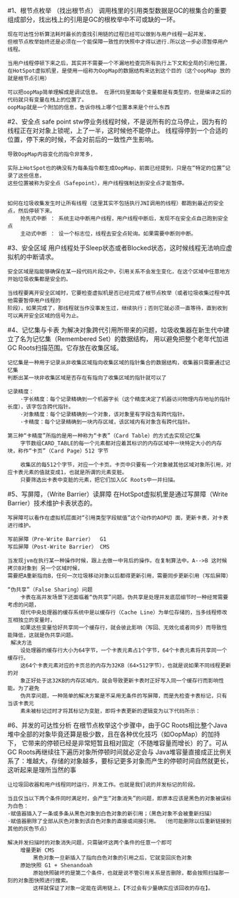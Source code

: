 #1、根节点枚举 （找出根节点）
    调用栈里的引用类型数据是GC的根集合的重要组成部分，找出栈上的引用是GC的根枚举中不可或缺的一环。
    
    现在可达性分析算法耗时最长的查找引用链的过程已经可以做到与用户线程一起并发，
    但根节点枚举始终还是必须在一个能保障一致性的快照中才得以进行.所以这一步必须暂停用户线程。
    
    当用户线程停顿下来之后，其实并不需要一个不漏地检查完所有执行上下文和全局的引用位置，
    在HotSpot虚拟机里，是使用一组称为OopMap的数据结构来达到这个目的（这个oopMap 放的就是根节点引用）
        
    可以把oopMap简单理解成是调试信息。 在源代码里面每个变量都是有类型的，但是编译之后的代码就只有变量在栈上的位置了。
    oopMap就是一个附加的信息，告诉你栈上哪个位置本来是个什么东西
#2、安全点   safe point
    stw停业务线程时候，不是说所有的立马停止，因为有的线程正在对对象上锁呢，上了一半，这时候他不能停止。
    线程得停到一个合适的位置，停下来的时候，不会对前后的一致性产生影响。
    
    导致OopMap内容变化的指令非常多，
    
    实际上HotSpot也的确没有为每条指令都生成OopMap，前面已经提到，只是在“特定的位置”记录了这些信息，
    这些位置被称为安全点（Safepoint），用户线程强制达到安全点才能暂停。
    
    
    如何在垃圾收集发生时让所有线程（这里其实不包括执行JNI调用的线程）都跑到最近的安全点，然后停顿下来。
        抢先式中断 ： 系统主动中断用户线程，用户线程中断后，发现不在安全点自己跑到安全点
        主动式中断 ： 设一个标志位，线程去安全点轮询。如果需要中断则中断。
#3、安全区域
    用户线程处于Sleep状态或者Blocked状态，这时候线程无法响应虚拟机的中断请求。
    
    安全区域是指能够确保在某一段代码片段之中，引用关系不会发生变化，在这个区域中任意地方开始垃圾收集都是安全的。
    
    当线程要离开安全区域时，它要检查虚拟机是否已经完成了根节点枚举（或者垃圾收集过程中其他需要暂停用户线程的
    阶段），如果完成了，那线程就当作没事发生过，继续执行；否则它就必须一直等待，直到收到可以离开安全区域的信号为止。
    
#4、记忆集与卡表
    为解决对象跨代引用所带来的问题，垃圾收集器在新生代中建立了名为记忆集（Remembered Set）的数据结构，
    用以避免把整个老年代加进GC Roots扫描范围。它存放在收集区域。
    
    记忆集是一种用于记录从非收集区域指向收集区域的指针集合的数据结构，收集器只需要通过记忆集
    判断出某一块非收集区域是否存在有指向了收集区域的指针就可以了
    
    记录精度：
        ·字长精度：每个记录精确到一个机器字长（这个精度决定了机器访问物理内存地址的指针长度），该字包含跨代指针。
        ·对象精度：每个记录精确到一个对象，该对象里有字段含有跨代指针。
        ·卡精度：每个记录精确到一块内存区域，该区域内有对象含有跨代指针。
        
    第三种“卡精度”所指的是用一种称为“卡表”（Card Table）的方式去实现记忆集
        字节数组CARD_TABLE的每一个元素都对应着其标识的内存区域中一块特定大小的内存块，称作“卡页”（Card Page）512 字节
        
        收集区的每512个字节，对应一个卡页。卡页中只要有一个对象被其他区域对象所引用，对应卡表元素的值就变成1，也就是所谓的元素变脏。
        只要筛选出卡表中变脏的元素，把它们加入GC Roots中一并扫描。
#5、写屏障，（Write Barrier）读屏障
    在HotSpot虚拟机里是通过写屏障（Write Barrier）技术维护卡表状态的。
    
    写屏障可以看作在虚拟机层面对“引用类型字段赋值”这个动作的AOP切 面，更新卡表，对卡表进行维护。
    
    写前屏障（Pre-Write Barrier）  G1
    写后屏障（Post-Write Barrier） CMS
    
    当发现jvm在执行某一种操作时候，跟上去做一中背后的操作。在复制算法中。A-->B 这时候拷贝B对象到 另一个区域时候，
    需要把A重新指向B，任何一次垃圾移动对象以后都得更新引用，需要同步更新引用（写后屏障）
    
    “伪共享”（False Sharing）问题
        卡表在高并发场景下还面临着“伪共享”问题。伪共享是处理并发底层细节时一种经常需要考虑的问题，
        现代中央处理器的缓存系统中是以缓存行（Cache Line）为单位存储的，当多线程修改互相独立的变量时，
        如果这些变量恰好共享同一个缓存行，就会彼此影响（写回、无效化或者同步）而导致性能降低，这就是伪共享问题。
     解决方法
        设处理器的缓存行大小为64字节，一个卡表元素占1个字节，64个卡表元素将共享同一个缓存行。
        这64个卡表元素对应的卡页总的内存为32KB（64×512字节），也就是说如果不同线程更新的对
        象正好处于这32KB的内存区域内，就会导致更新卡表时正好写入同一个缓存行而影响性能。为了避免
        伪共享问题，一种简单的解决方案是不采用无条件的写屏障，而是先检查卡表标记，只有当该卡表元
        素未被标记过时才将其标记为变脏，即将卡表更新的逻辑变为以下代码所示：
#6、并发的可达性分析
    在根节点枚举这个步骤中，由于GC Roots相比整个Java堆中全部的对象毕竟还算是极少数，且在各种优化技巧（如OopMap）的加持下，
    它带来的停顿已经是非常短暂且相对固定（不随堆容量而增长）的了。可从GC Roots再继续往下遍历对象所停顿时间就必定会与
    Java堆容量直接成正比例关系了：堆越大，存储的对象越多，要标记更多对象而产生的停顿时间自然就更长，这听起来是理所当然的事
    
    让垃圾回收器和用户线程同时运行，并发工作。也就是我们说的并发标记的阶段。
    
    当且仅当以下两个条件同时满足时，会产生“对象消失”的问题，即原本应该是黑色的对象被误标为白色：
    ·赋值器插入了一条或多条从黑色对象到白色对象的新引用；（黑色对象不会被重新扫描）
    ·赋值器删除了全部从灰色对象到该白色对象的直接或间接引用。 （他可能删除以后重新链接到其他的灰色节点）
    
    解决并发扫描时的对象消失问题，只需破坏这两个条件的任意一个即可
        增量更新 CMS
            黑色对象一旦新插入了指向白色对象的引用之后，它就变回灰色对象
        原始快照 G1 + Shenandoah
            原始快照破坏的是第二个条件，也就是说不管引用关系是否删除，都会按照扫描那一刻的对象图快照进行搜索。
            这样就保证了对象一定能在调用链上，【不过会有少量确实应该回收的存在】。
